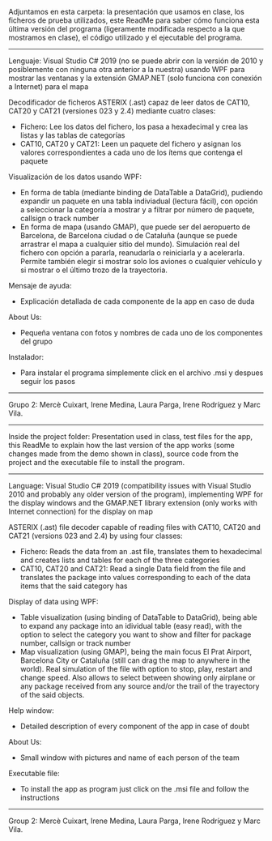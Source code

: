 Adjuntamos en esta carpeta: la presentación que usamos en clase, los ficheros de prueba utilizados, este ReadMe para saber cómo funciona esta última versión del programa (ligeramente modificada respecto a la que mostramos en clase), el código utilizado y el ejecutable del programa.
__________________________________________________________________________________________________________________________________________________________________________________________________________________________________________

Lenguaje: Visual Studio C# 2019 (no se puede abrir con la versión de 2010 y posiblemente con ninguna otra anterior a la nuestra) usando WPF para mostrar las ventanas y la extensión GMAP.NET (solo funciona con conexión a Internet) para el mapa

Decodificador de ficheros ASTERIX (.ast) capaz de leer datos de CAT10, CAT20 y CAT21 (versiones 023 y 2.4) mediante cuatro clases:
 - Fichero: Lee los datos del fichero, los pasa a hexadecimal y crea las listas y las tablas de categorías
 - CAT10, CAT20 y CAT21: Leen un paquete del fichero y asignan los valores correspondientes a cada uno de los ítems que contenga el paquete

Visualización de los datos usando WPF:
 - En forma de tabla (mediante binding de DataTable a DataGrid), pudiendo expandir un paquete en una tabla indiviadual (lectura fácil), con opción a seleccionar la categoría a mostrar y a filtrar por número de paquete, callsign o track number
 - En forma de mapa (usando GMAP), que puede ser del aeropuerto de Barcelona, de Barcelona ciudad o de Cataluña (aunque se puede arrastrar el mapa a cualquier sitio del mundo). Simulación real del fichero con opción a pararla, reanudarla o reiniciarla y a acelerarla. Permite también elegir si mostrar solo los aviones o cualquier vehículo y si mostrar o el último trozo de la trayectoria.

Mensaje de ayuda:
 - Explicación detallada de cada componente de la app en caso de duda

About Us:
 - Pequeña ventana con fotos y nombres de cada uno de los componentes del grupo

Instalador:
 - Para instalar el programa simplemente click en el archivo .msi y despues seguir los pasos
_________________________________________________________________________________________________________________________________________________________________________________________________________________________________________________________________
Grupo 2: Mercè Cuixart, Irene Medina, Laura Parga, Irene Rodríguez y Marc Vila.


- - - - - - - - - - - - - - - - - - - - - - - - - - - - - - - - - - - - - - - - - - - - - - - - - - - - - - - - - - - - - - - - - - - - - -
Inside the project folder: Presentation used in class, test files for the app, this ReadMe to explain how the last version of the app works (some changes made from the demo shown in class), source code from the project and the executable file to install the program.
________________________________________________________________________________________________________________________________________________________________________________________________________________________________________________________________________________

Language: Visual Studio C# 2019 (compatibility issues with Visual Studio 2010 and probably any older version of the program), implementing WPF for the display windows and the GMAP.NET library extension (only works with Internet connection) for the display on map

ASTERIX (.ast) file decoder capable of reading files with CAT10, CAT20 and CAT21 (versions 023 and 2.4) by using four classes:
 - Fichero: Reads the data from an .ast file, translates them to hexadecimal and creates lists and tables for each of the three categories
 - CAT10, CAT20 and CAT21: Read a single Data field from the file and translates the package into values corresponding to each of the data items that the said category has

Display of data using WPF:
 - Table visualization (using binding of DataTable to DataGrid), being able to expand any package into an idividual table (easy read), with the option to select the category you want to show and filter for package number, callsign or track number
 - Map visualization (using GMAP), being the main focus El Prat Airport, Barcelona City or Cataluña (still can drag the map to anywhere in the world). Real simulation of the file with option to stop, play, restart and change speed. Also allows to select between showing only airplane or any package received from any source and/or the trail of the trayectory of the said objects.

Help window:
 - Detailed description of every component of the app in case of doubt

About Us:
 - Small window with pictures and name of each person of the team

Executable file:
 - To install the app as program just click on the .msi file and follow the instructions
____________________________________________________________________________________________________________________________________________________________________________________________________________________________________________________________________________________________
Group 2: Mercè Cuixart, Irene Medina, Laura Parga, Irene Rodríguez y Marc Vila.